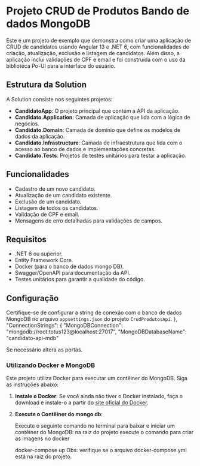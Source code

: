 # Projeto CRUD de Produtos Bando de dados MongoDB

Este é um projeto de exemplo que demonstra como criar uma aplicação de CRUD de candidatos usando Angular 13 e .NET 6, com funcionalidades de criação, atualização, exclusão e listagem de candidatos. Além disso, a aplicação inclui validações de CPF e email e foi construída com o uso da biblioteca Po-UI para a interface do usuário.

## Estrutura da Solution

A Solution consiste nos seguintes projetos:

- **CandidatoApp**: O projeto principal que contém a API da aplicação.
- **Candidato.Application**: Camada de aplicação que lida com a lógica de negócios.
- **Candidato.Domain**: Camada de domínio que define os modelos de dados da aplicação.
- **Candidato.Infrastructure**: Camada de infraestrutura que lida com o acesso ao banco de dados e implementações concretas.
- **Candidato.Tests**: Projetos de testes unitários para testar a aplicação.

## Funcionalidades

- Cadastro de um novo candidato.
- Atualização de um candidato existente.
- Exclusão de um candidato.
- Listagem de todos os candidatos.
- Validação de CPF e email.
- Mensagens de erro detalhadas para validações de campos.

## Requisitos

- .NET 6 ou superior.
- Entity Framework Core.
- Docker (para o banco de dados mongo DB).
- Swagger/OpenAPI para documentação da API.
- Testes unitários para garantir a qualidade do código.


## Configuração

Certifique-se de configurar a string de conexão com o banco de dados MongoDB no arquivo `appsettings.json` do projeto `CrudProdutosApi`.
 },
 "ConnectionStrings": {
   "MongoDBConnection": "mongodb://root:totus123@localhost:27017",
   "MongoDBDatabaseName": "candidato-api-mdb"
   
Se necessário altera as portas. 
### Utilizando Docker e MongoDB

Este projeto utiliza Docker para executar um contêiner do MongoDB. Siga as instruções abaixo:

1. **Instale o Docker**: Se você ainda não tiver o Docker instalado, faça o download e instale-o a partir do [site oficial do Docker](https://www.docker.com/get-started).

2. **Execute o Contêiner do mongo db**:

   Execute o seguinte comando no terminal para baixar e iniciar um contêiner do MongoDB: na raiz do projeto execute o comando para criar as imagens no docker
   
   docker-compose up
   Obs: verifique se o arquivo docker-compose.yml está na raiz do projeto.
